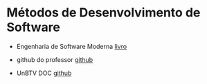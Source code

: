 # Métodos de Desenvolvimento de Software

- Engenharia de Software Moderna [livro](https://engsoftmoderna.info/)

* github do professor [github](https://github.com/fga-eps-mds)

* UnBTV DOC [github](https://github.com/fga-eps-mds/2024.1-UnB-TV-DOC?tab=readme-ov-file)
